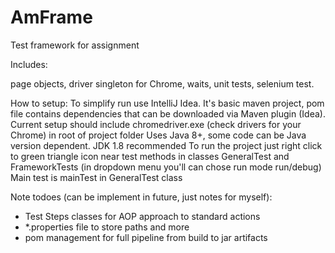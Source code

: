 # AmFrame
Test framework for assignment

Includes:

page objects, driver singleton for Chrome, waits, unit tests, selenium test.

How to setup:
To simplify run use IntelliJ Idea.
It's basic maven project, pom file contains dependencies that can be downloaded via Maven plugin (Idea).
Current setup should include chromedriver.exe (check drivers for your Chrome) in root of project folder
Uses Java 8+, some code can be Java version dependent. JDK 1.8 recommended
To run the project just right click to green triangle icon near test methods in classes GeneralTest and FrameworkTests (in dropdown menu you'll can chose run mode run/debug)
Main test is mainTest in GeneralTest class


Note todoes (can be implement in future, just notes for myself):
- Test Steps classes for AOP approach to standard actions
- *.properties file to store paths and more
- pom management for full pipeline from build to jar artifacts
